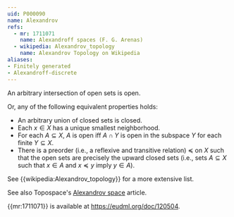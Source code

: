 ```yaml
---
uid: P000090
name: Alexandrov
refs:
  - mr: 1711071
    name: Alexandroff spaces (F. G. Arenas)
  - wikipedia: Alexandrov_topology
    name: Alexandrov Topology on Wikipedia
aliases:
- Finitely generated
- Alexandroff-discrete
---
```


An arbitrary intersection of open sets is open.

Or, any of the following equivalent properties holds:

* An arbitrary union of closed sets is closed.
* Each $x \in X$ has a unique smallest neighborhood.
* For each $A \subseteq X$, $A$ is open iff $A \cap Y$ is open in the subspace $Y$ for each finite $Y \subseteq X$.
* There is a preorder (i.e., a reflexive and transitive relation) $\preceq$ on $X$ such that the open sets are precisely the upward closed sets (i.e., sets $A\subseteq X$ such that $x\in A$ and $x\preceq y$ imply $y\in A$).

See {{wikipedia:Alexandrov_topology}} for a more extensive list.

See also Topospace's [Alexandrov space](http://topospaces.subwiki.org/wiki/Alexandrov_space) article.

{{mr:1711071}} is available at <https://eudml.org/doc/120504>.
